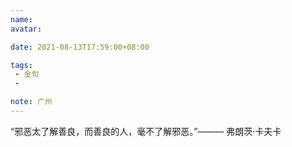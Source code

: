 ```yaml
---
name:
avatar:

date: 2021-08-13T17:59:00+08:00

tags:
 - 金句
 - 

note: 广州
---
```

“邪恶太了解善良，而善良的人，毫不了解邪恶。”——— 弗朗茨·卡夫卡